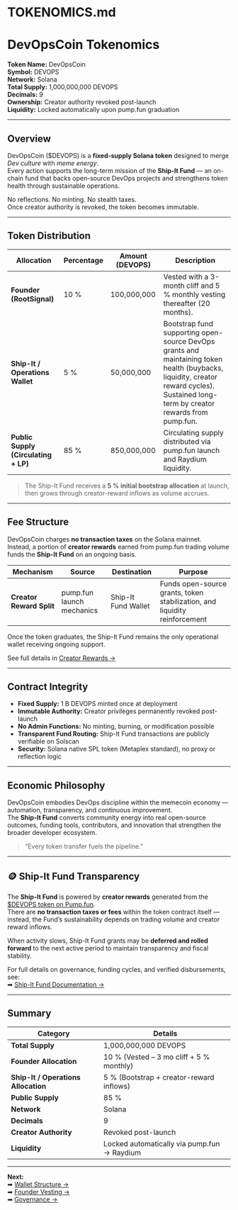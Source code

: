 # TOKENOMICS.md

# DevOpsCoin Tokenomics

**Token Name:** DevOpsCoin  
**Symbol:** DEVOPS  
**Network:** Solana  
**Total Supply:** 1,000,000,000 DEVOPS  
**Decimals:** 9  
**Ownership:** Creator authority revoked post-launch  
**Liquidity:** Locked automatically upon pump.fun graduation

---

## Overview

DevOpsCoin ($DEVOPS) is a **fixed-supply Solana token** designed to merge _Dev culture_ with _meme energy_.  
Every action supports the long-term mission of the **Ship-It Fund** — an on-chain fund that backs open-source DevOps projects and strengthens token health through sustainable operations.

No reflections. No minting. No stealth taxes.  
Once creator authority is revoked, the token becomes immutable.

---

## Token Distribution

| Allocation                           | Percentage | Amount (DEVOPS) | Description                                                                                                                                                                          |
| ------------------------------------ | ---------- | --------------- | ------------------------------------------------------------------------------------------------------------------------------------------------------------------------------------ |
| **Founder (RootSignal)**             | 10 %       | 100,000,000     | Vested with a 3-month cliff and 5 % monthly vesting thereafter (20 months).                                                                                                          |
| **Ship-It / Operations Wallet**      | 5 %        | 50,000,000      | Bootstrap fund supporting open-source DevOps grants and maintaining token health (buybacks, liquidity, creator reward cycles). Sustained long-term by creator rewards from pump.fun. |
| **Public Supply (Circulating + LP)** | 85 %       | 850,000,000     | Circulating supply distributed via pump.fun launch and Raydium liquidity.                                                                                                            |

> The Ship-It Fund receives a **5 % initial bootstrap allocation** at launch, then grows through creator-reward inflows as volume accrues.

---

## Fee Structure

DevOpsCoin charges **no transaction taxes** on the Solana mainnet.  
Instead, a portion of **creator rewards** earned from pump.fun trading volume funds the **Ship-It Fund** on an ongoing basis.

| Mechanism                | Source                    | Destination         | Purpose                                                                    |
| ------------------------ | ------------------------- | ------------------- | -------------------------------------------------------------------------- |
| **Creator Reward Split** | pump.fun launch mechanics | Ship-It Fund Wallet | Funds open-source grants, token stabilization, and liquidity reinforcement |

Once the token graduates, the Ship-It Fund remains the only operational wallet receiving ongoing support.

See full details in [Creator Rewards →](./CREATOR_REWARDS.md)

---

## Contract Integrity

- **Fixed Supply:** 1 B DEVOPS minted once at deployment
- **Immutable Authority:** Creator privileges permanently revoked post-launch
- **No Admin Functions:** No minting, burning, or modification possible
- **Transparent Fund Routing:** Ship-It Fund transactions are publicly verifiable on Solscan
- **Security:** Solana native SPL token (Metaplex standard), no proxy or reflection logic

---

## Economic Philosophy

DevOpsCoin embodies DevOps discipline within the memecoin economy — automation, transparency, and continuous improvement.  
The **Ship-It Fund** converts community energy into real open-source outcomes, funding tools, contributors, and innovation that strengthen the broader developer ecosystem.

> “Every token transfer fuels the pipeline.”

---

## 🪙 Ship-It Fund Transparency

The **Ship-It Fund** is powered by **creator rewards** generated from the [$DEVOPS token on Pump.fun](https://pump.fun/).  
There are **no transaction taxes or fees** within the token contract itself — instead, the Fund’s sustainability depends on trading volume and creator reward inflows.

When activity slows, Ship-It Fund grants may be **deferred and rolled forward** to the next active period to maintain transparency and fiscal stability.

For full details on governance, funding cycles, and verified disbursements, see:  
➡ [Ship-It Fund Documentation →](./SHIPIT_FUND.md)

---

## Summary

| Category                            | Details                                     |
| ----------------------------------- | ------------------------------------------- |
| **Total Supply**                    | 1,000,000,000 DEVOPS                        |
| **Founder Allocation**              | 10 % (Vested – 3 mo cliff + 5 % monthly)    |
| **Ship-It / Operations Allocation** | 5 % (Bootstrap + creator-reward inflows)    |
| **Public Supply**                   | 85 %                                        |
| **Network**                         | Solana                                      |
| **Decimals**                        | 9                                           |
| **Creator Authority**               | Revoked post-launch                         |
| **Liquidity**                       | Locked automatically via pump.fun → Raydium |

---

**Next:**  
➡ [Wallet Structure →](./WALLET_STRUCTURE.md)  
➡ [Founder Vesting →](./FOUNDER_VESTING.md)  
➡ [Governance →](./GOVERNANCE.md)
